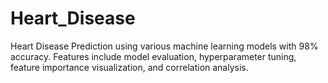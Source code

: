 # Heart_Disease
Heart Disease Prediction using various machine learning models with 98% accuracy. Features include model evaluation, hyperparameter tuning, feature importance visualization, and correlation analysis.

